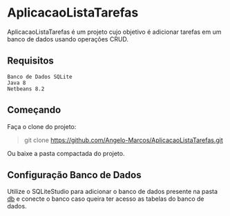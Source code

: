 # AplicacaoListaTarefas

AplicacaoListaTarefas é um projeto cujo objetivo é adicionar tarefas em um banco de dados usando operações CRUD.

## Requisitos

    Banco de Dados SQLite    
    Java 8   
    Netbeans 8.2 
    
## Começando

Faça o clone do projeto:
> git clone https://github.com/Angelo-Marcos/AplicacaoListaTarefas.git

Ou baixe a pasta compactada do projeto.

## Configuração Banco de Dados

Utilize o SQLiteStudio para adicionar o banco de dados presente na pasta [db](https://github.com/Angelo-Marcos/AplicacaoListaTarefas/blob/main/ListaDeTarefas/db/dblistatarefas.db "dblistatarefas.db") e conecte o banco caso queira ter acesso as tabelas do banco de dados.
